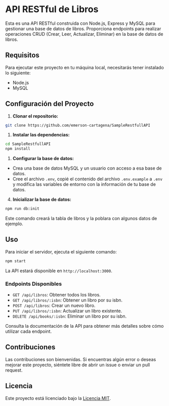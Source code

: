 # API RESTful de Libros

Esta es una API RESTful construida con Node.js, Express y MySQL para gestionar una base de datos de libros. Proporciona endpoints para realizar operaciones CRUD (Crear, Leer, Actualizar, Eliminar) en la base de datos de libros.

## Requisitos

Para ejecutar este proyecto en tu máquina local, necesitarás tener instalado lo siguiente:

- Node.js
- MySQL

## Configuración del Proyecto

1. **Clonar el repositorio:**

```bash
git clone https://github.com/emerson-cartagena/SampleRestfullAPI
```



1. **Instalar las dependencias:**

```bash
cd SampleRestfullAPI
npm install
```


1. **Configurar la base de datos:**

- Crea una base de datos MySQL y un usuario con acceso a esa base de datos.
- Cree el archivo `.env`, copié el contenido del archivo `.env.example` a `.env` y modifica las variables de entorno con la información de tu base de datos.

4. **Inicializar la base de datos:**

```bash
npm run db:init
```

Este comando creará la tabla de libros y la poblara con algunos datos de ejemplo.

## Uso

Para iniciar el servidor, ejecuta el siguiente comando:

```bash
npm start
```

La API estará disponible en `http://localhost:3000`.

### Endpoints Disponibles

- `GET /api/libros`: Obtener todos los libros.
- `GET /api/libros/:isbn`: Obtener un libro por su isbn.
- `POST /api/libros`: Crear un nuevo libro.
- `PUT /api/libros/:isbn`: Actualizar un libro existente.
- `DELETE /api/books/:isbn`: Eliminar un libro por su isbn.

Consulta la documentación de la API para obtener más detalles sobre cómo utilizar cada endpoint.

## Contribuciones

Las contribuciones son bienvenidas. Si encuentras algún error o deseas mejorar este proyecto, siéntete libre de abrir un issue o enviar un pull request.

## Licencia

Este proyecto está licenciado bajo la [Licencia MIT](LICENSE).
